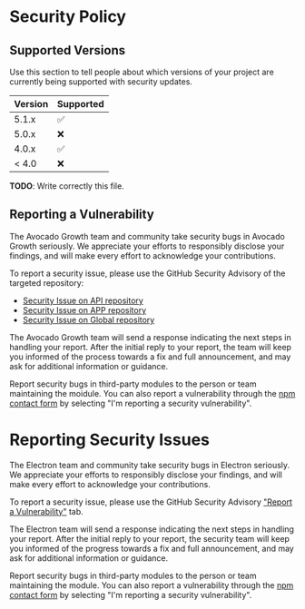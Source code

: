 # Security Policy

## Supported Versions

Use this section to tell people about which versions of your project are
currently being supported with security updates.

| Version | Supported          |
| ------- | ------------------ |
| 5.1.x   | :white_check_mark: |
| 5.0.x   | :x:                |
| 4.0.x   | :white_check_mark: |
| < 4.0   | :x:                |

**TODO**: Write correctly this file.

## Reporting a Vulnerability
The Avocado Growth team and community take security bugs in Avocado Growth seriously. We appreciate your efforts to responsibly disclose your findings, and will make every effort to acknowledge your contributions.

To report a security issue, please use the GitHub Security Advisory of the targeted repository:

- [Security Issue on API repository](https://github.com/Avocado-Community/api.avocadogrowth/security/advisories/new)
- [Security Issue on APP repository](https://github.com/Avocado-Community/app.avocadogrowth/security/advisories/new)
- [Security Issue on Global repository](https://github.com/Avocado-Community/avocadogrowth/security/advisories/new)

The Avocado Growth team will send a response indicating the next steps in handling your report. After the initial reply to your report, the team will keep you informed of the process towards a fix and full announcement, and may ask for additional information or guidance.

Report security bugs in third-party modules to the person or team maintaining the moidule. You can also report a vulnerability through the [npm contact form](https://www.npmjs.com/support) by selecting "I'm reporting a security vulnerability".

# Reporting Security Issues

The Electron team and community take security bugs in Electron seriously. We appreciate your efforts to responsibly disclose your findings, and will make every effort to acknowledge your contributions.

To report a security issue, please use the GitHub Security Advisory ["Report a Vulnerability"](https://github.com/electron/electron/security/advisories/new) tab.

The Electron team will send a response indicating the next steps in handling your report. After the initial reply to your report, the security team will keep you informed of the progress towards a fix and full announcement, and may ask for additional information or guidance.

Report security bugs in third-party modules to the person or team maintaining the module. You can also report a vulnerability through the [npm contact form](https://www.npmjs.com/support) by selecting "I'm reporting a security vulnerability".
